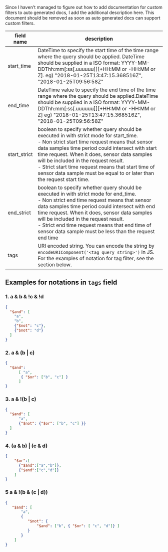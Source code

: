 Since I haven't managed to figure out how to add documentation for custom filters to auto generated docs, I add the additional description here. This document should be removed as soon as auto generated docs can support custom filters.

| field name   | description                              |
| ------------ | ---------------------------------------- |
| start_time   | DateTime to specify the start time of the time range where the query should be applied. DateTime should be supplied in a ISO format: YYYY-MM-DDThh:mm[:ss[.uuuuuu]][+HH:MM or -HH:MM or Z]. eg) "2018-01-25T13:47:15.368516Z", "2018-01-25T09:56:58Z"|
| end_time     | DateTime value to specify the end time of the time range where the query should be applied.DateTime should be supplied in a ISO format: YYYY-MM-DDThh:mm[:ss[.uuuuuu]][+HH:MM or -HH:MM or Z] eg) "2018-01-25T13:47:15.368516Z", "2018-01-25T09:56:58Z"|
| start_strict | boolean to specify whether query should be executed in with strict mode for start_time.<br />- Non strict start time request means that sensor data samples time period could intersect with start time request. When it does, sensor data samples will be included in the request result.<br />- Strict start time request means that start time of sensor data sample must be equal to  or later than the request start time. |
| end_strict   | boolean to specify whether query should be executed in with strict mode for end_time.<br />- Non strict end time request means that sensor data samples time period could intersect with end time request. When it does, sensor data samples will be included in the request result.<br />- Strict end time request means that end time of sensor data sample must be less than the request end time |
| tags         | URI encoded string. You can encode the string by `encodeURIComponent('<tag query string>')` in JS. For the examples of notation for tag filter, see the section below.

## Examples for notations in `tags` field

### 1. a & b & !c & !d 

```json
{
  "$and": [
    "a", 
    "b", 
    {"$not": "c"},
    {"$not": "d"}
  ]
}
```


### 2. a & (b | c)

```json
{
  "$and": 
      [ "a", 
       { "$or": ["b", "c"] }
      ]
}
```


### 3. a & !(b | c)

```json
{
  "$and": [
      "a",
      {"$not": {"$or": ["b", "c"] }}
  ]
}
```
### 4. (a & b) | (c & d)

```json
{
    "$or":[
      {"$and":["a","b"]},
      {"$and":["c","d"]}
    ]
}
```


### 5 a & !(b & (c | d))

```json
{
   "$and": [
       "a",
       { 
          "$not": {
              "$and": ["b", { "$or": [ "c", "d"]} ]
          }
       }
    ]
}
```
